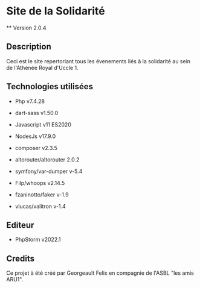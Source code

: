 # Site de la Solidarité

** Version 2.0.4

## Description

Ceci est le site repertoriant tous les évenements liés à la solidarité au sein de l'Athénée Royal d'Uccle 1. 

## Technologies utilisées 

- Php v7.4.28       

- dart-sass v1.50.0

- Javascript v11 ES2020

- NodesJs v17.9.0

- composer v2.3.5

- altorouter/altorouter 2.0.2

- symfony/var-dumper v-5.4

- Filp/whoops v2.14.5

- fzaninotto/faker v-1.9

- vlucas/valitron v-1.4

## Editeur
- PhpStorm v2022.1

## Credits 

Ce projet à été créé par Georgeault Felix en compagnie de l'ASBL "les amis ARU1". 
